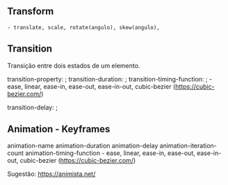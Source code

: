 ## Transform

    - translate, scale, rotate(angulo), skew(angulo),

## Transition

Transição entre dois estados de um elemento.

transition-property: ;
transition-duration: ;
transition-timing-function: ; - ease, linear, ease-in, ease-out, ease-in-out, cubic-bezier (https://cubic-bezier.com/)

transition-delay: ;

## Animation - Keyframes

animation-name
animation-duration
animation-delay
animation-iteration-count
animation-timing-function - ease, linear, ease-in, ease-out, ease-in-out, cubic-bezier (https://cubic-bezier.com/)

Sugestão:
https://animista.net/